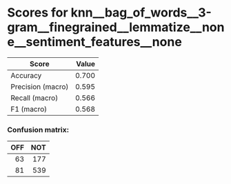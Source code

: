 # Scores for knn__bag_of_words__3-gram__finegrained__lemmatize__none__sentiment_features__none
|      Score      |Value|
|-----------------|----:|
|Accuracy         |0.700|
|Precision (macro)|0.595|
|Recall (macro)   |0.566|
|F1 (macro)       |0.568|

### Confusion matrix:
|OFF|NOT|
|--:|--:|
| 63|177|
| 81|539|
